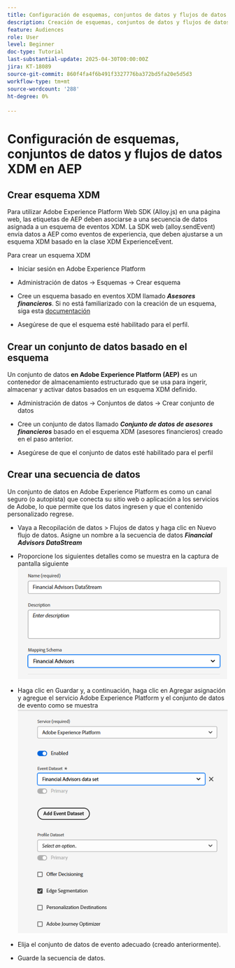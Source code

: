 ```yaml
---
title: Configuración de esquemas, conjuntos de datos y flujos de datos XDM en AEP
description: Creación de esquemas, conjuntos de datos y flujos de datos XDM
feature: Audiences
role: User
level: Beginner
doc-type: Tutorial
last-substantial-update: 2025-04-30T00:00:00Z
jira: KT-18089
source-git-commit: 860f4fa4f6b491f3327776ba372bd5fa20e5d5d3
workflow-type: tm+mt
source-wordcount: '288'
ht-degree: 0%

---
```


# Configuración de esquemas, conjuntos de datos y flujos de datos XDM en AEP

## Crear esquema XDM

Para utilizar Adobe Experience Platform Web SDK (Alloy.js) en una página web, las etiquetas de AEP deben asociarse a una secuencia de datos asignada a un esquema de eventos XDM. La SDK web (alloy.sendEvent) envía datos a AEP como eventos de experiencia, que deben ajustarse a un esquema XDM basado en la clase XDM ExperienceEvent.

Para crear un esquema XDM

* Iniciar sesión en Adobe Experience Platform
* Administración de datos -> Esquemas -> Crear esquema

* Cree un esquema basado en eventos XDM llamado **_Asesores financieros_**. Si no está familiarizado con la creación de un esquema, siga esta [documentación](https://experienceleague.adobe.com/en/docs/experience-platform/xdm/tutorials/create-schema-ui)


* Asegúrese de que el esquema esté habilitado para el perfil.

## Crear un conjunto de datos basado en el esquema

Un conjunto de datos **en Adobe Experience Platform (AEP)** es un contenedor de almacenamiento estructurado que se usa para ingerir, almacenar y activar datos basados en un esquema XDM definido.


* Administración de datos -> Conjuntos de datos -> Crear conjunto de datos
* Cree un conjunto de datos llamado **_Conjunto de datos de asesores financieros_** basado en el esquema XDM (asesores financieros) creado en el paso anterior.

* Asegúrese de que el conjunto de datos esté habilitado para el perfil

## Crear una secuencia de datos

Un conjunto de datos en Adobe Experience Platform es como un canal seguro (o autopista) que conecta su sitio web o aplicación a los servicios de Adobe, lo que permite que los datos ingresen y que el contenido personalizado regrese.

* Vaya a Recopilación de datos > Flujos de datos y haga clic en Nuevo flujo de datos. Asigne un nombre a la secuencia de datos **_Financial Advisors DataStream_**

* Proporcione los siguientes detalles como se muestra en la captura de pantalla siguiente
  ![secuencia de datos](assets/datastream.png)
* Haga clic en Guardar y, a continuación, haga clic en Agregar asignación y agregue el servicio Adobe Experience Platform y el conjunto de datos de evento como se muestra
  ![asignación de secuencia de datos](assets/datastream-service.png)

* Elija el conjunto de datos de evento adecuado (creado anteriormente).

* Guarde la secuencia de datos.

